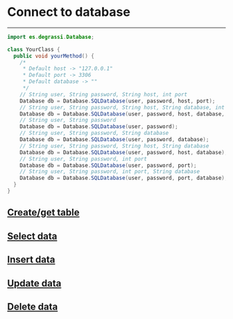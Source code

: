 # Connect to database

---

```Java
import es.degrassi.Database;

class YourClass {
  public void yourMethod() {
    /*
     * Default host -> "127.0.0.1"
     * Default port -> 3306
     * Default database -> ""
     */
    // String user, String password, String host, int port
    Database db = Database.SQLDatabase(user, password, host, port);
    // String user, String password, String host, String database, int port
    Database db = Database.SQLDatabase(user, password, host, database, port);
    // String user, String password
    Database db = Database.SQLDatabase(user, password);
    // String user, String password, String database
    Database db = Database.SQLDatabase(user, password, database);
    // String user, String password, String host, String database
    Database db = Database.SQLDatabase(user, password, host, database);
    // String user, String password, int port
    Database db = Database.SQLDatabase(user, password, port);
    // String user, String password, int port, String database
    Database db = Database.SQLDatabase(user, password, port, database);
  }
}
```

## [Create/get table](./useguide/CreateTable.md)
## [Select data](./useguide/Select.md)
## [Insert data](./useguide/Insert.md)
## [Update data](./useguide/Update.md)
## [Delete data](./useguide/Delete.md)